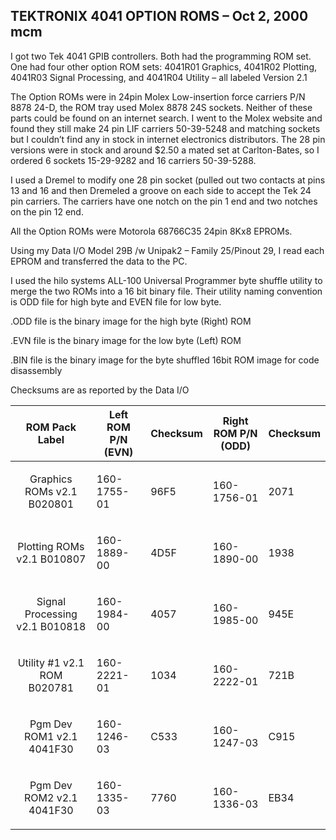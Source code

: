 TEKTRONIX 4041 OPTION ROMS – Oct 2, 2000 mcm
-----
I got two Tek 4041 GPIB controllers.  Both had the programming ROM set.  One had four other option ROM sets:  4041R01 Graphics, 4041R02 Plotting, 4041R03 Signal Processing, and 4041R04 Utility – all labeled Version 2.1

The Option ROMs were in 24pin Molex Low-insertion force carriers P/N 8878 24-D, the ROM tray used Molex  8878 24S sockets.  Neither of these parts could be found on an internet search.  I went to the Molex website and found they still make 24 pin LIF carriers 50-39-5248 and matching sockets but I couldn’t find any in stock in internet electronics distributors.  The 28 pin versions were in stock and around $2.50 a mated set at Carlton-Bates, so I ordered 6 sockets 15-29-9282 and 16 carriers 50-39-5288.

I used a Dremel to modify one 28 pin socket (pulled out two contacts at pins 13 and 16 and then Dremeled a groove on each side to accept the Tek 24 pin carriers.  The carriers have one notch on the pin 1 end and two notches on the pin 12 end.

All the Option ROMs were Motorola 68766C35 24pin 8Kx8 EPROMs.

Using my Data I/O Model 29B /w Unipak2 – Family 25/Pinout 29, I read each EPROM and transferred the data to the PC.  

I used the hilo systems ALL-100 Universal Programmer byte shuffle utility to merge the two ROMs into a 16 bit binary file.      Their utility naming convention is ODD file for high byte and EVEN file for low byte.

.ODD file is the binary image for the high byte (Right) ROM

.EVN file is the binary image for the low byte (Left) ROM 

.BIN file is the binary image for the byte shuffled 16bit ROM image for code disassembly

Checksums are as reported by the Data I/O

| ROM Pack Label | Left ROM P/N (EVN)  | Checksum | Right ROM P/N (ODD) | Checksum |
|:-----------------:|----------|----------|----------|----------|
| Graphics ROMs v2.1 B020801 | <p>160-1755-01 | <p>96F5 | <p>160-1756-01 | <p>2071</p> |
| Plotting ROMs v2.1 B010807 | <p>160-1889-00 | <p>4D5F | <p>160-1890-00 | <p>1938</p> |
| Signal Processing v2.1 B010818 | <p>160-1984-00 | <p>4057 | <p>160-1985-00 | <p>945E</p> |
| Utility #1 v2.1 ROM B020781 | <p>160-2221-01 | <p>1034 | <p>160-2222-01 | <p>721B</p> |
| Pgm Dev ROM1 v2.1 4041F30 | <p>160-1246-03 | <p>C533 | <p>160-1247-03 | <p>C915</p> |
| Pgm Dev ROM2 v2.1 4041F30 | <p>160-1335-03 | <p>7760 | <p>160-1336-03 | <p>EB34</p> |

